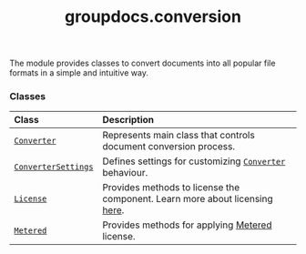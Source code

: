 ﻿---
title: groupdocs.conversion
second_title: GroupDocs.Conversion for Python via .NET API References
description: 
type: docs
weight: 10
url: /python-net/groupdocs.conversion/
is_root: false
---

The module provides classes to convert documents into all popular file formats in a simple and intuitive way.

### Classes
| Class | Description |
| :- | :- |
| [`Converter`](/conversion/python-net/groupdocs.conversion/converter) | Represents main class that controls document conversion process. |
| [`ConverterSettings`](/conversion/python-net/groupdocs.conversion/convertersettings) | Defines settings for customizing [`Converter`](/conversion/python-net/groupdocs.conversion/converter) behaviour. |
| [`License`](/conversion/python-net/groupdocs.conversion/license) | Provides methods to license the component. Learn more about licensing [here](https://purchase.groupdocs.com/faqs/licensing). |
| [`Metered`](/conversion/python-net/groupdocs.conversion/metered) | Provides methods for applying [Metered](https://purchase.groupdocs.com/faqs/licensing/metered) license. |


